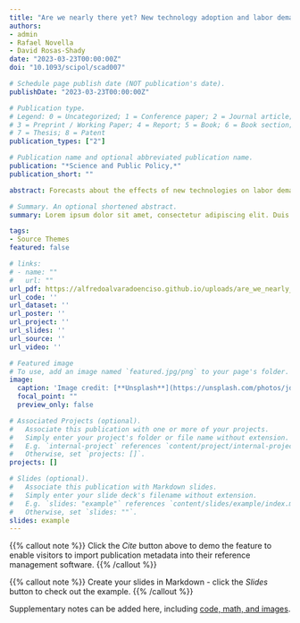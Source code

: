 ```yaml
---
title: "Are we nearly there yet? New technology adoption and labor demand in Peru"
authors:
- admin
- Rafael Novella
- David Rosas-Shady
date: "2023-03-23T00:00:00Z"
doi: "10.1093/scipol/scad007"

# Schedule page publish date (NOT publication's date).
publishDate: "2023-03-23T00:00:00Z"

# Publication type.
# Legend: 0 = Uncategorized; 1 = Conference paper; 2 = Journal article;
# 3 = Preprint / Working Paper; 4 = Report; 5 = Book; 6 = Book section;
# 7 = Thesis; 8 = Patent
publication_types: ["2"]

# Publication name and optional abbreviated publication name.
publication: "*Science and Public Policy,*"
publication_short: ""

abstract: Forecasts about the effects of new technologies on labor demand are generally pessimistic. However, little is known about the current level of technology adoption and its effect on labor demand, particularly in developing countries. This paper exploits a national representative employer survey and administrative data from Peru to offer empirical evidence in this regard. Our results show that the adoption of new technologies by firms is still incipient in the country. However, when adopted, they slightly reduce the demand for workers in the medium term, particularly those in high-skilled and non-routine occupations, with a temporary job contract, and during the COVID-19 pandemic.

# Summary. An optional shortened abstract.
summary: Lorem ipsum dolor sit amet, consectetur adipiscing elit. Duis posuere tellus ac convallis placerat. Proin tincidunt magna sed ex sollicitudin condimentum.

tags:
- Source Themes
featured: false

# links:
# - name: ""
#   url: ""
url_pdf: https://alfredoalvaradoenciso.github.io/uploads/are_we_nearly_there_yet.pdf
url_code: ''
url_dataset: ''
url_poster: ''
url_project: ''
url_slides: ''
url_source: ''
url_video: ''

# Featured image
# To use, add an image named `featured.jpg/png` to your page's folder. 
image:
  caption: 'Image credit: [**Unsplash**](https://unsplash.com/photos/jdD8gXaTZsc)'
  focal_point: ""
  preview_only: false

# Associated Projects (optional).
#   Associate this publication with one or more of your projects.
#   Simply enter your project's folder or file name without extension.
#   E.g. `internal-project` references `content/project/internal-project/index.md`.
#   Otherwise, set `projects: []`.
projects: []

# Slides (optional).
#   Associate this publication with Markdown slides.
#   Simply enter your slide deck's filename without extension.
#   E.g. `slides: "example"` references `content/slides/example/index.md`.
#   Otherwise, set `slides: ""`.
slides: example
---
```



{{% callout note %}}
Click the *Cite* button above to demo the feature to enable visitors to import publication metadata into their reference management software.
{{% /callout %}}

{{% callout note %}}
Create your slides in Markdown - click the *Slides* button to check out the example.
{{% /callout %}}

Supplementary notes can be added here, including [code, math, and images](https://wowchemy.com/docs/writing-markdown-latex/).
